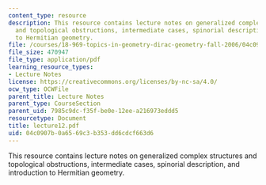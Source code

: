 ```yaml
---
content_type: resource
description: This resource contains lecture notes on generalized complex structures
  and topological obstructions, intermediate cases, spinorial description, and introduction
  to Hermitian geometry.
file: /courses/18-969-topics-in-geometry-dirac-geometry-fall-2006/04c0907b0a6569c3b353dd6cdcf663d6_lecture12.pdf
file_size: 470947
file_type: application/pdf
learning_resource_types:
- Lecture Notes
license: https://creativecommons.org/licenses/by-nc-sa/4.0/
ocw_type: OCWFile
parent_title: Lecture Notes
parent_type: CourseSection
parent_uid: 7985c9dc-f35f-be0e-12ee-a216973eddd5
resourcetype: Document
title: lecture12.pdf
uid: 04c0907b-0a65-69c3-b353-dd6cdcf663d6
---
```

This resource contains lecture notes on generalized complex structures and topological obstructions, intermediate cases, spinorial description, and introduction to Hermitian geometry.